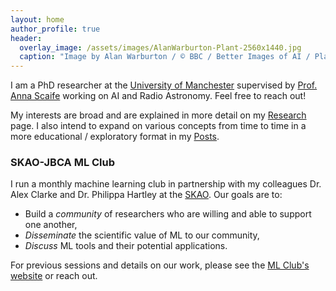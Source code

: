 ```yaml
---
layout: home
author_profile: true
header:
  overlay_image: /assets/images/AlanWarburton-Plant-2560x1440.jpg
  caption: "Image by Alan Warburton / © BBC / Better Images of AI / Plant / CC-BY 4.0"
---
```


I am a PhD researcher at the
[University of Manchester](https://www.manchester.ac.uk/) supervised by
[Prof. Anna Scaife](https://www.research.manchester.ac.uk/portal/anna.scaife.html)
working on AI and Radio Astronomy.
Feel free to reach out!

My interests are broad and are explained in more detail on my
[Research](/research/) page. I also intend to expand on various concepts from time to time in a more educational / exploratory format in my [Posts](/posts/).


### SKAO-JBCA ML Club

I run a monthly machine learning club in partnership with my colleagues
Dr. Alex Clarke and Dr. Philippa Hartley at the [SKAO](). Our goals are to:
  - Build a *community* of researchers who are willing and able to support one another,
  - *Disseminate* the scientific value of ML to our community,
  - *Discuss* ML tools and their potential applications.

For previous sessions and details on our work, please see
the [ML Club's website](https://jbca-machinelearning.github.io/) or reach out.
